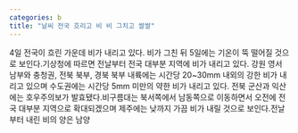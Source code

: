 ```yaml
---
categories: b
title: "날씨 전국 흐리고 비 비 그치고 쌀쌀"
---
```

4일 전국이 흐린 가운데 비가 내리고 있다. 비가 그친 뒤 5일에는 기온이 뚝 떨어질 것으로 보인다.기상청에 따르면 전날부터 전국 대부분 지역에 비가 내리고 있다. 강원 영서 남부와 충청권, 전북 북부, 경북 북부 내륙에는 시간당 20~30mm 내외의 강한 비가 내리고 있으며 수도권에는 시간당 5mm 미만의 약한 비가 내리고 있다. 전북 군산과 익산에는 호우주의보가 발효됐다.비구름대는 북서쪽에서 남동쪽으로 이동하면서 오전에 전국 대부분 지역으로 확대되겠으며 제주에는 낮까지 가끔 비가 내릴 것으로 보인다.전날부터 내린 비의 양은 남양